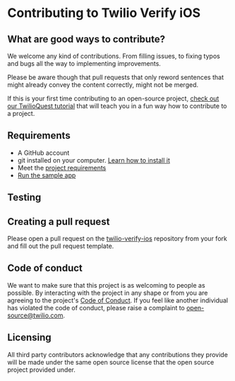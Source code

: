 # Contributing to Twilio Verify iOS
## What are good ways to contribute?
We welcome any kind of contributions. From filling issues, to fixing typos and bugs all the way to implementing improvements.

Please be aware though that pull requests that only reword sentences that might already convey the content correctly, might not be merged.

If this is your first time contributing to an open-source project, [check out our TwilioQuest tutorial](https://www.twilio.com/quest/learn/open-source) that will teach you in a fun way how to contribute to a project.

## Requirements
- A GitHub account
- git installed on your computer. [Learn how to install it](https://help.github.com/en/articles/set-up-git)
- Meet the [project requirements](./README.md#Requirements)
- [Run the sample app](./README.md#SampleApp)

## Testing


## Creating a pull request
Please open a pull request on the [twilio-verify-ios](https://github.com/twilio/twilio-verify-ios) repository from your fork and fill out the pull request template.

## Code of conduct
We want to make sure that this project is as welcoming to people as possible. By interacting with the project in any shape or from you are agreeing to the project's [Code of Conduct](./CODE_OF_CONDUCT.md). If you feel like another individual has violated the code of conduct, please raise a complaint to [open-source@twilio.com](mailto:open-source@twilio.com).

## Licensing 
All third party contributors acknowledge that any contributions they provide will be made under the same open source license that the open source project provided under.
